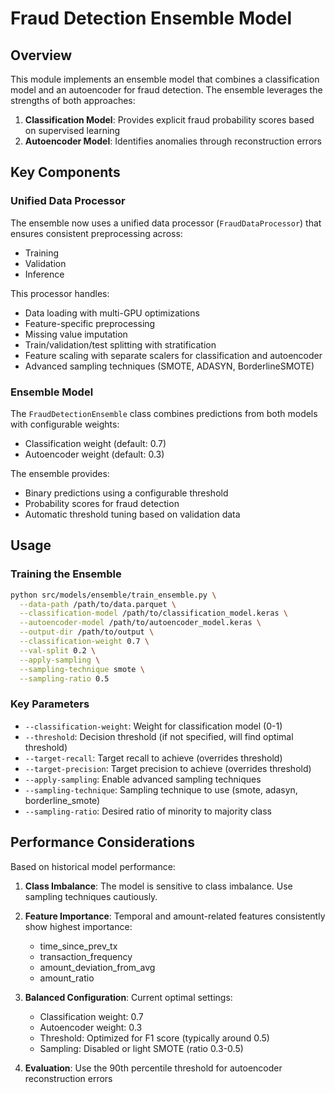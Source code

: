 # Fraud Detection Ensemble Model

## Overview

This module implements an ensemble model that combines a classification model and an autoencoder for fraud detection. The ensemble leverages the strengths of both approaches:

1. **Classification Model**: Provides explicit fraud probability scores based on supervised learning
2. **Autoencoder Model**: Identifies anomalies through reconstruction errors

## Key Components

### Unified Data Processor

The ensemble now uses a unified data processor (`FraudDataProcessor`) that ensures consistent preprocessing across:
- Training
- Validation
- Inference

This processor handles:
- Data loading with multi-GPU optimizations
- Feature-specific preprocessing
- Missing value imputation
- Train/validation/test splitting with stratification
- Feature scaling with separate scalers for classification and autoencoder
- Advanced sampling techniques (SMOTE, ADASYN, BorderlineSMOTE)

### Ensemble Model

The `FraudDetectionEnsemble` class combines predictions from both models with configurable weights:
- Classification weight (default: 0.7)
- Autoencoder weight (default: 0.3)

The ensemble provides:
- Binary predictions using a configurable threshold
- Probability scores for fraud detection
- Automatic threshold tuning based on validation data

## Usage

### Training the Ensemble

```bash
python src/models/ensemble/train_ensemble.py \
  --data-path /path/to/data.parquet \
  --classification-model /path/to/classification_model.keras \
  --autoencoder-model /path/to/autoencoder_model.keras \
  --output-dir /path/to/output \
  --classification-weight 0.7 \
  --val-split 0.2 \
  --apply-sampling \
  --sampling-technique smote \
  --sampling-ratio 0.5
```

### Key Parameters

- `--classification-weight`: Weight for classification model (0-1)
- `--threshold`: Decision threshold (if not specified, will find optimal threshold)
- `--target-recall`: Target recall to achieve (overrides threshold)
- `--target-precision`: Target precision to achieve (overrides threshold)
- `--apply-sampling`: Enable advanced sampling techniques
- `--sampling-technique`: Sampling technique to use (smote, adasyn, borderline_smote)
- `--sampling-ratio`: Desired ratio of minority to majority class

## Performance Considerations

Based on historical model performance:

1. **Class Imbalance**: The model is sensitive to class imbalance. Use sampling techniques cautiously.

2. **Feature Importance**: Temporal and amount-related features consistently show highest importance:
   - time_since_prev_tx
   - transaction_frequency
   - amount_deviation_from_avg
   - amount_ratio

3. **Balanced Configuration**: Current optimal settings:
   - Classification weight: 0.7
   - Autoencoder weight: 0.3
   - Threshold: Optimized for F1 score (typically around 0.5)
   - Sampling: Disabled or light SMOTE (ratio 0.3-0.5)

4. **Evaluation**: Use the 90th percentile threshold for autoencoder reconstruction errors
